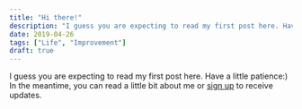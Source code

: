 ```yaml
---
title: "Hi there!"
description: "I guess you are expecting to read my first post here. Have a little patience:)"
date: 2019-04-26
tags: ["Life", "Improvement"]
draft: true
---
```


I guess you are expecting to read my first post here. Have a little patience:)
In the meantime, you can read a little bit about me or [sign up](/) to receive updates.
